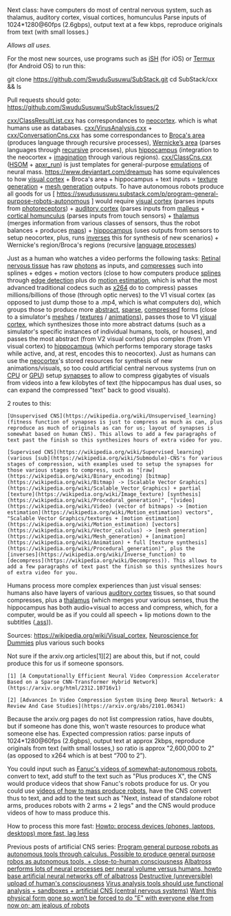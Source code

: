 Next class: have computers do most of central nervous system, such as thalamus, auditory cortex, visual cortices, homunculus
Parse inputs of 1024*1280@60fps (2.6gbps), output text at a few kbps, reproduce originals from text (with small losses.)

_Allows all uses._

For the most new sources, use programs such as [iSH](https://apps.apple.com/us/app/ish-shell/id1436902243) (for iOS) or [Termux](https://play.google.com/store/apps/details?id=com.termux) (for Android OS) to run this:

git clone https://github.com/SwuduSusuwu/SubStack.git
cd SubStack/cxx && ls

Pull requests should goto: https://github.com/SwuduSusuwu/SubStack/issues/2

[cxx/ClassResultList.cxx](https://github.com/SwuduSusuwu/SubStack/blob/trunk/cxx/ClassResultList.cxx) has correspondances to [neocortex](https://wikipedia.org/wiki/Neocortex). which is what humans use as databases.
[cxx/VirusAnalysis.cxx](https://github.com/SwuduSusuwu/SubStack/blob/trunk/cxx/VirusAnalysis.cxx) + [cxx/ConversationCns.cxx](https://github.com/SwuduSusuwu/SubStack/blob/trunk/cxx/ConversationCns.cxx)  has some correspondances to [Broca's area](https://wikipedia.org/wiki/Broca's_area) (produces language through recursive processes), [Wernicke’s area](https://wikipedia.org/wiki/Wernicke's_area) (parses languages through [recursive](https://wikipedia.org/wiki/recursion) processes), plus [hippocampus](https://wikipedia.org/wiki/Hippocampus) (integration to the neocortex + [imagination](https://wikipedia.org/wiki/Procedural_generation) through various regions).
[cxx/ClassCns.cxx](https://github.com/SwuduSusuwu/SubStack/blob/trunk/cxx/ClassCns.cxx) ([HSOM](https://github.com/CarsonScott/HSOM) + [apxr_run](https://github.com/Rober-t/apxr_run)) is just templates for general-purpose [emulations](https://wikipedia.org/wiki/emulation) of neural mass.
https://www.deviantart.com/dreamup has some equivalences to how [visual cortex](https://wikipedia.org/wiki/Visual_cortex) + Broca's area + hippocampus + text inputs = [texture generation](https://wikipedia.org/wiki/Procedural_generation) + [mesh generation](https://wikipedia.org/wiki/Mesh_generation) outputs.
To have autonomous robots produce all goods for us [ https://swudususuwu.substack.com/p/program-general-purpose-robots-autonomous ] would require [visual cortex](https://wikipedia.org/wiki/Visual_cortex) (parses inputs from [photoreceptors](https://wikipedia.org/wiki/Photoreceptors)) + [auditory cortex](https://wikipedia.org/wiki/Auditory_cortex) (parses inputs from [malleus](https://wikipedia.org/wiki/Malleus) + [cortical homunculus](https://wikipedia.org/wiki/Cortical_homunculus) (parses inputs from touch sensors) + [thalamus](https://wikipedia.org/wiki/Thalamus) (merges information from various classes of sensors, thus the robot balances + produces [maps](https://wikipedia.org/wiki/Map_(mathematics))) + [hippocampus](https://wikipedia.org/wiki/Hippocampus) (uses outputs from sensors to setup neocortex, plus, runs [inverses](https://wikipedia.org/wiki/Inverse_function) this for synthesis of new scenarios) + Wernicke's region/Broca's regions (recursive [language processes](https://wikipedia.org/wiki/Natural_language_processing))

Just as a human who watches a video performs the following tasks:
[Retinal nervous tissue](https://wikipedia.org/wiki/Retina) has raw [photons](https://wikipedia.org/wiki/Photons) as inputs, and [compresses](https://wikipedia.org/wiki/Visual_system) such into splines + edges + motion vectors (close to how computers produce [splines](https://wikipedia.org/wiki/splines) through [edge detection](https://wikipedia.org/wiki/edge_detection) plus do [motion estimation](https://wikipedia.org/wiki/motion_estimation), which is what the most advanced traditional codecs such as [x264](https://wikipedia.org/wiki/x264) do to compress)
passes millions/billions of those (through optic nerves) to the V1 visual cortex (as opposed to just dump those to a .mp4, which is what computers do),
which groups those to produce more [abstract](https://wikipedia.org/wiki/abstraction), [sparse](https://wikipedia.org/wiki/sparse_network), [compressed](https://wikipedia.org/wiki/compress) forms (close to a simulator's [meshes](https://wikipedia.org/wiki/mesh_generation) / [textures](https://wikipedia.org/wiki/image_textures) / [animations](https://wikipedia.org/wiki/animations)),
passes those to V1 [visual cortex](https://wikipedia.org/wiki/Visual_cortex),
which synthesizes those into more abstract datums (such as a simulator's specific instances of individual humans, tools, or houses),
and passes the most abstract (from V2 visual cortex) plus complex (from V1 visual cortex) to [hippocampus](https://wikipedia.org/wiki/Hippocampus) (which performs temporary storage tasks while active, and, at rest, encodes this to neocortex).
Just as humans can use the [neocortex](https://wikipedia.org/wiki/Neocortex)'s stored resources for synthesis of new animations/visuals,
so too could artificial central nervous systems (run on [CPU](https://wikipedia.org/wiki/CPU) or [GPU](https://wikipedia.org/wiki/GPU)) setup [synapses](https://wikipedia.org/wiki/synapses) to allow to compress gigabytes of visuals from videos into a few kilobytes of text (the hippocampus has dual uses, so can expand the compressed "text" back to good visuals).

2 routes to this:

    [Unsupervised CNS](https://wikipedia.org/wiki/Unsupervised_learning) (fitness function of synapses is just to compress as much as can, plus reproduce as much of originals as can for us; layout of synapses is somewhat based on human CNS). This allows to add a few paragraphs of text past the finish so this synthesizes hours of extra video for you.

    [Supervised CNS](https://wikipedia.org/wiki/Supervised_learning) (various [sub](https://wikipedia.org/wiki/Submodule)-CNS's for various stages of compression, with examples used to setup the synapses for those various stages to compress, such as "[raw](https://wikipedia.org/wiki/Binary_encoding) [bitmap](https://wikipedia.org/wiki/Bitmap) -> [Scalable Vector Graphics](https://wikipedia.org/wiki/Scalable_Vector_Graphics) + partial [texture](https://wikipedia.org/wiki/Image_texture) [synthesis](https://wikipedia.org/wiki/Procedural_generation)", "[video](https://wikipedia.org/wiki/Video) (vector of bitmaps) -> [motion estimation](https://wikipedia.org/wiki/Motion_estimation) vectors", "Scalable Vector Graphics/textures + [motion estimation](https://wikipedia.org/wiki/Motion_estimation) [vectors](https://wikipedia.org/wiki/Vector_calculus) -> [mesh generation](https://wikipedia.org/wiki/Mesh_generation) + [animation](https://wikipedia.org/wiki/Animation) + full [texture synthesis](https://wikipedia.org/wiki/Procedural_generation)", plus the [inverses](https://wikipedia.org/wiki/Inverse_function) to [decompress](https://wikipedia.org/wiki/Decompress)). This allows to add a few paragraphs of text past the finish so this synthesizes hours of extra video for you.

Humans process more complex experiences than just visual senses: humans also have layers of various [auditory cortex](https://wikipedia.org/wiki/Auditory_cortex) tissues, so that sound compresses, plus a [thalamus](https://wikipedia.org/wiki/Thalamus) (which merges your various senses, thus the hippocampus has both audio+visual to access and compress, which, for a computer, would be as if you could all speech + lip motions down to the subtitles ([.ass](https://wikipedia.org/wiki/.ass))).

Sources: https://wikipedia.org/wiki/Visual_cortex, [Neuroscience for Dummies](https://www.amazon.com/Neuroscience-Dummies-Frank-Amthor/dp/1394171218) plus various such books

Not sure if the arxiv.org articles[1][2] are about this, but if not, could produce this for us if someone sponsors.

    [1] [A Computationally Efficient Neural Video Compression Accelerator Based on a Sparse CNN-Transformer Hybrid Network](https://arxiv.org/html/2312.10716v1)

    [2] [Advances In Video Compression System Using Deep Neural Network: A Review And Case Studies](https://arxiv.org/abs/2101.06341)

Because the arxiv.org pages do not list compression ratios, have doubts, but if someone has done this, won't waste resources to produce what someone else has.
Expected compression ratios: parse inputs of 1024*1280@60fps (2.6gbps), output text at approx 2kbps, reproduce originals from text (with small losses,) so ratio is approx "2,600,000 to 2" (as opposed to x264 which is at best “700 to 2”).

You could input such as [Fanuc's videos of somewhat-autonomous robots](https://youtu.be/7lI-PY7InV8), convert to text, add stuff to the text such as "Plus produces X", the CNS would produce videos that show Fanuc's robots produce for us. Or you could use [videos of how to mass produce robots](https://youtu.be/hLDbRm-98cs), have the CNS convert thus to text, and add to the text such as "Next, instead of standalone robot arms, produces robots with 2 arms + 2 legs" and the CNS would produce videos of how to mass produce this.

How to process this more fast:
[Howto: process devices (phones, laptops, desktops) more fast, lag less](https://swudususuwu.substack.com/p/howto-run-devices-phones-laptops)

Previous posts of artificial CNS series:
[Program general purpose robots as autonomous tools through calculus. Possible to produce general purpose robos as autonomous tools, + close-to-human consciousness](https://swudususuwu.substack.com/p/program-general-purpose-robots-autonomous)
[Albatross performs lots of neural processes per neural volume versus humans, howto base artificial neural networks off of albatross](https://swudususuwu.substack.com/p/albatross-performs-lots-of-neural)
[Destructive (unreversible) upload of human's consciousness](https://swudususuwu.substack.com/p/destructive-unreversible-upload-of)
[Virus analysis tools should use functional analysis + sandboxes + artificial CNS (central nervous systems)](https://swudususuwu.substack.com/p/howto-produce-better-virus-scanners)
[Want this physical form gone so won’t be forced to do "E" with everyone else from now on; am jealous of robots](https://swudususuwu.substack.com/p/want-this-physical-form-gone-so-wont)
